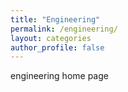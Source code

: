 ```yaml
---
title: "Engineering"
permalink: /engineering/
layout: categories
author_profile: false
---
```


engineering home page
